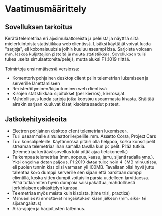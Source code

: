 # Vaatimusmäärittely

## Sovelluksen tarkoitus

Kerätä telemetriaa eri ajosimulaattoreista ja peleistä ja näyttää siitä mielenkiintoista statistiikkaa web clientissä. Lisäksi käyttäjät voivat luoda "sarjoja", eli kokonaisuuksia joihin kuuluu useampi kisa. Sarjoista voidaan mm. laskea kuljettajien pisteitä ja muuta statistiikkaa. Sovelluksen tulisi tukea useita simulaattoreita/pelejä, mutta aluksi F1 2019 riittää. 

Toimintoja ensimmäisessä versiossa:
* Komentorivipohjainen desktop client pelin telemetrian lukemiseen ja serverille lähettämiseen
* Rekisteröityminen/kirjautuminen web clientissä
* Kisojen statistiikkaa: sijoitukset (per kierros), kierrosajat.
* Mahdollisuus luoda sarjoja jotka koostuu useammasta kisasta. Sisältää ainakin sarjaan kuuluvat kisat, kisoista saadut pisteet.

## Jatkokehitysideoita
* Electron pohjainen desktop client telemetrian lukemiseen.
* Tuki useammalle simulaattorille/pelille. mm. Assetto Corsa, Project Cars
* Tuki konsolipeleille. Käytännössä pitäisi olla helppoa, koska konsolipelit streamaa telemetriaa ihan samalla tavalla kun pc pelit. Pitää tutkia. (telemetriaa keräävä sovellus toki pitää ajaa tietokoneella)
* Tarkempaa telemetriaa (mm. nopeus, kaasu, jarru, sijanti radalla yms.). Yksi ongelma datan paljous. F1 2019 dataa tulee noin 4-5MB minuutissa, eli puolen tunnin kisa olisi varmaan yli 100MB. Tavallaan olisi hyvä juttu tallentaa koko dumppi serverille sen sijaan että parsitaan dumppi clientillä, koska sitten dumpit voitaisiin parsia uudelleen tarvittaessa. Pitää tutkia miten hyvin dumppia saisi pakattua, mahdollisesti jonkinlaisen esikäsittelyn kanssa.
* Telemetriaa myös muista kuin kisoista. (time trial, practice)
* Manuaalisesti annettavat rangaistukset kisan jälkeen (mm. aika- tai sijarangaistus)
* Aika-ajojen ja harjoitusten tallennus.
